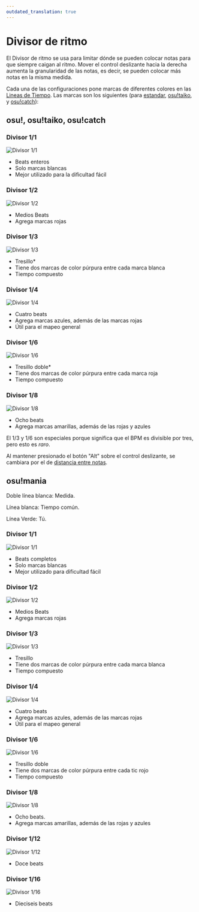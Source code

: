 ```yaml
---
outdated_translation: true
---
```


# Divisor de ritmo

El Divisor de ritmo se usa para limitar dónde se pueden colocar notas para que siempre caigan al ritmo. Mover el control deslizante hacia la derecha aumenta la granularidad de las notas, es decir, se pueden colocar más notas en la misma medida.

Cada una de las configuraciones pone marcas de diferentes colores en las [Lineas de Tiempo](/wiki/Client/Beatmap_editor/Timelines). Las marcas son los siguientes (para [estandar](/wiki/Game_mode/osu!), [osu!taiko](/wiki/Game_mode/osu!taiko), y [osu!catch](/wiki/Game_mode/osu!catch)):

## osu!, osu!taiko, osu!catch

### Divisor 1/1

![Divisor 1/1](/wiki/shared/BSD_1_1b.jpg "Divisor 1/1")

- Beats enteros
- Solo marcas blancas
- Mejor utilizado para la dificultad fácil

### Divisor 1/2

![Divisor 1/2](/wiki/shared/BSD_1_2.jpg "Divisor 1/2")

- Medios Beats
- Agrega marcas rojas

### Divisor 1/3

![Divisor 1/3](/wiki/shared/BSD_1_3.jpg "Divisor 1/3")

- Tresillo*
- Tiene dos marcas de color púrpura entre cada marca blanca
- Tiempo compuesto

### Divisor 1/4

![Divisor 1/4](/wiki/shared/BSD_1_4.jpg "Divisor 1/4")

- Cuatro beats
- Agrega marcas azules, además de las marcas rojas
- Útil para el mapeo general

### Divisor 1/6

![Divisor 1/6](/wiki/shared/BSD_1_6.jpg "Divisor 1/6")

- Tresillo doble*
- Tiene dos marcas de color púrpura entre cada marca roja
- Tiempo compuesto

### Divisor 1/8

![Divisor 1/8](/wiki/shared/BSD_1_8.jpg "Divisor 1/8")

- Ocho beats
- Agrega marcas amarillas, además de las rojas y azules

El 1/3 y 1/6 son especiales porque significa que el BPM es divisible por tres, pero esto es *raro*.

Al mantener presionado el botón "Alt" sobre el control deslizante, se cambiara por el de [distancia entre notas](/wiki/Client/Beatmap_editor/Distance_snap).

## osu!mania

Doble línea blanca: Medida.

Línea blanca: Tiempo común.

Línea Verde: Tú.

### Divisor 1/1

![Divisor 1/1](/wiki/shared/1_1_m.jpg "Divisor 1/1")

- Beats completos
- Solo marcas blancas
- Mejor utilizado para dificultad fácil

### Divisor 1/2

![Divisor 1/2](/wiki/shared/1_2_m.jpg "Divisor 1/2")

- Medios Beats
- Agrega marcas rojas

### Divisor 1/3

![Divisor 1/3](/wiki/shared/1_3_m.jpg "Divisor 1/3")

- Tresillo
- Tiene dos marcas de color púrpura entre cada marca blanca
- Tiempo compuesto

### Divisor 1/4

![Divisor 1/4](/wiki/shared/1_4_m.jpg "Divisor 1/4")

- Cuatro beats
- Agrega marcas azules, además de las marcas rojas
- Útil para el mapeo general

### Divisor 1/6

![Divisor 1/6](/wiki/shared/1_6_m.jpg "Divisor 1/6")

- Tresillo doble
- Tiene dos marcas de color púrpura entre cada tic rojo
- Tiempo compuesto

### Divisor 1/8

![Divisor 1/8](/wiki/shared/1_8_m.jpg "Divisor 1/8")

- Ocho beats.
- Agrega marcas amarillas, además de las rojas y azules

### Divisor 1/12

![Divisor 1/12](/wiki/shared/1_12_m.jpg "Divisor 1/12")

- Doce beats

### Divisor 1/16

![Divisor 1/16](/wiki/shared/1_16_m.jpg "Divisor 1/16")

- Dieciseis beats
